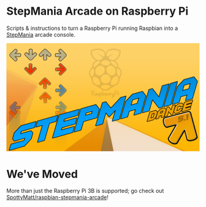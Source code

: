 StepMania Arcade on Raspberry Pi
=========================

Scripts & instructions to turn a Raspberry Pi running Raspbian into a [StepMania](https://github.com/stepmania/stepmania) arcade console.

![StepMania on Raspbery Pi Title Card](banner.png)

We've Moved
=========================

More than just the Raspberry Pi 3B is supported; go check out [SpottyMatt/raspbian-stepmania-arcade](https://github.com/SpottyMatt/raspbian-stepmania-arcade)!


